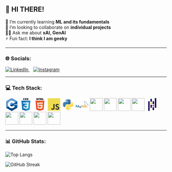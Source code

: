 ## 🔄 HI THERE!

🌱 I’m currently learning **ML and its fundamentals**  
👯 I’m looking to collaborate on **individual projects**  
👨‍💻 Ask me about **xAI, GenAI**  
⚡ Fun fact: **I think I am geeky**  

---

### 🌐 Socials:
<p>
  <a href="https://www.linkedin.com/in/muhammad-noor-14204b223/" target="_blank">
    <img src="https://cdn.jsdelivr.net/gh/devicons/devicon/icons/linkedin/linkedin-original.svg" alt="LinkedIn" width="40" height="40"/>
  </a>
  &nbsp;&nbsp;
  <a href="https://instagram.com/woooffie" target="_blank">
    <img src="https://cdn.jsdelivr.net/gh/simple-icons/simple-icons/icons/instagram.svg" alt="Instagram" width="40" height="40"/>
  </a>
</p>




---

### 💻 Tech Stack:
<p>
  <img src="https://raw.githubusercontent.com/devicons/devicon/master/icons/cplusplus/cplusplus-original.svg" width="40" height="40"/>
  <img src="https://raw.githubusercontent.com/devicons/devicon/master/icons/css3/css3-original-wordmark.svg" width="40" height="40"/>
  <img src="https://raw.githubusercontent.com/devicons/devicon/master/icons/html5/html5-original-wordmark.svg" width="40" height="40"/>
  <img src="https://raw.githubusercontent.com/devicons/devicon/master/icons/javascript/javascript-original.svg" width="40" height="40"/>
  <img src="https://raw.githubusercontent.com/devicons/devicon/master/icons/python/python-original.svg" width="40" height="40"/>
  <img src="https://raw.githubusercontent.com/devicons/devicon/master/icons/mysql/mysql-original-wordmark.svg" width="40" height="40"/>
  <img src="https://www.vectorlogo.zone/logos/opencv/opencv-icon.svg" width="40" height="40"/>
  <img src="https://upload.wikimedia.org/wikipedia/commons/0/04/ChatGPT_logo.svg" width="40" height="40"/>
  <img src="https://upload.wikimedia.org/wikipedia/commons/0/05/Scikit_learn_logo_small.svg" width="40" height="40"/>
  <img src="https://seaborn.pydata.org/_images/logo-mark-lightbg.svg" width="40" height="40"/>
  <img src="https://raw.githubusercontent.com/devicons/devicon/2ae2a900d2f041da66e950e4d48052658d850630/icons/pandas/pandas-original.svg" width="40" height="40"/>
  <img src="https://upload.wikimedia.org/wikipedia/commons/2/21/Matlab_Logo.png" width="40" height="40"/>
  <img src="https://www.vectorlogo.zone/logos/figma/figma-icon.svg" width="40" height="40"/>
  <img src="https://www.vectorlogo.zone/logos/grafana/grafana-icon.svg" width="40" height="40"/>
  <img src="https://www.vectorlogo.zone/logos/git-scm/git-scm-icon.svg" width="40" height="40"/>
</p>

---

### 📊 GitHub Stats:
![Top Langs](https://github-readme-stats.vercel.app/api/top-langs/?username=MuhammadNoor7&layout=compact&theme=highcontrast)

<!-- ![GitHub Activity Graph](https://github-readme-activity-graph.vercel.app/graph?username=MuhammadNoor7&theme=high-contrast)-->

![GitHub Streak](https://streak-stats.demolab.com?user=MuhammadNoor7&theme=highcontrast&hide_border=true)





